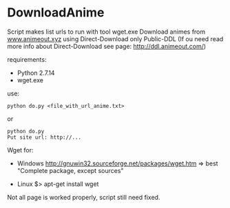 # DownloadAnime

Script makes list urls to run with tool wget.exe
Download animes from www.animeout.xyz using Direct-Download only Public-DDL
(If ou need read more info about Direct-Download see page: http://ddl.animeout.com/)

requirements:

- Python 2.7.14
- wget.exe

use:

```
python do.py <file_with_url_anime.txt>
```

or

```
python do.py
Put site url: http://...
```

Wget for:
- Windows
  http://gnuwin32.sourceforge.net/packages/wget.htm => best "Complete package, except sources"

- Linux
  $> apt-get install wget

Not all page is worked properly, script still need fixed.


